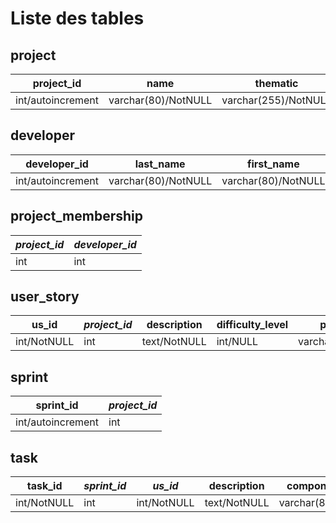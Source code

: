 Liste des tables
=================

project
-----------------
| project_id | name  | thematic | owner | client | nb_dev | estimate_time |
|-----------|------|------------|--------------|--------|--------|------------------|
|int/autoincrement|varchar(80)/NotNULL|varchar(255)/NotNULL|varchar(80)/NULL|varchar(80)/NULL|int/NULL|varchar(80)/NotNULL|

developer
--------------
| developer_id | last_name  | first_name | e-mail | login | password |
|----------------|------|--------|------|-------------|--------------|
|int/autoincrement|varchar(80)/NotNULL|varchar(80)/NotNULL|varchar(255)/NotNULL|varchar(30)/NotNULL|varchar(50)/NotNULL|

project_membership
-------------
| *project_id* | *developer_id* |
|---------------|--------------------|
|int|int|

user_story
-------------
| us_id | *project_id*  | description | difficulty_level | priority | sprint|
|-------|--------------|------------|----------|--------|---------------|
|int/NotNULL|int|text/NotNULL|int/NULL|varchar(4)/NULL|varchar(20)/NULL|

sprint
-------------
| sprint_id | *project_id* |
|-----------|---------------|
|int/autoincrement|int|

task
------------
| task_id | *sprint_id* | *us_id* | description | component_name | component_path | component_description | task_dependency |
|----------|-----------|-------------|---------------|------------------|-----------------------|------------------|----------------|
|int/NotNULL|int|int/NotNULL|text/NotNULL|varchar(80)/NotNULL|varchar(255)/NULL|text/NULL|text/NULL|

<!--
Les identifiants de chaque table ne peuvent pas être NULL
Les clés étrangères sont en italique
 -->
